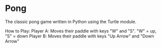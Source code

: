 # Pong
The classic pong game written in Python using the Turtle module.


How to Play:
Player A: Moves their paddle with keys "W" and "S". "W" = up, "S" = down
Player B: Moves their paddle with keys "Up Arrow" and "Down Arrow"
